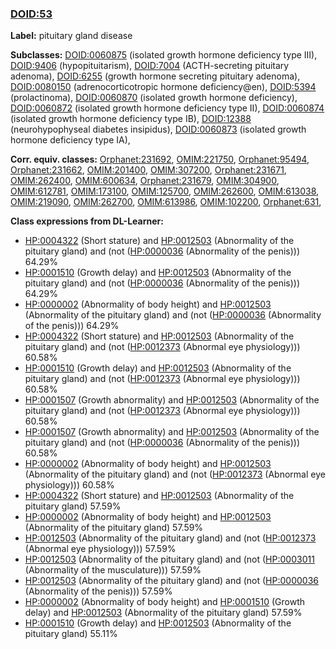 
### [DOID:53](http://purl.obolibrary.org/obo/DOID_53)
**Label:** pituitary gland disease

**Subclasses:** [DOID:0060875](http://purl.obolibrary.org/obo/DOID_0060875) (isolated growth hormone deficiency type III), [DOID:9406](http://purl.obolibrary.org/obo/DOID_9406) (hypopituitarism), [DOID:7004](http://purl.obolibrary.org/obo/DOID_7004) (ACTH-secreting pituitary adenoma), [DOID:6255](http://purl.obolibrary.org/obo/DOID_6255) (growth hormone secreting pituitary adenoma), [DOID:0080150](http://purl.obolibrary.org/obo/DOID_0080150) (adrenocorticotropic hormone deficiency@en), [DOID:5394](http://purl.obolibrary.org/obo/DOID_5394) (prolactinoma), [DOID:0060870](http://purl.obolibrary.org/obo/DOID_0060870) (isolated growth hormone deficiency), [DOID:0060872](http://purl.obolibrary.org/obo/DOID_0060872) (isolated growth hormone deficiency type II), [DOID:0060874](http://purl.obolibrary.org/obo/DOID_0060874) (isolated growth hormone deficiency type IB), [DOID:12388](http://purl.obolibrary.org/obo/DOID_12388) (neurohypophyseal diabetes insipidus), [DOID:0060873](http://purl.obolibrary.org/obo/DOID_0060873) (isolated growth hormone deficiency type IA), 

**Corr. equiv. classes:** [Orphanet:231692](http://www.orpha.net/ORDO/Orphanet_231692), [OMIM:221750](http://purl.obolibrary.org/obo/OMIM_221750), [Orphanet:95494](http://www.orpha.net/ORDO/Orphanet_95494), [Orphanet:231662](http://www.orpha.net/ORDO/Orphanet_231662), [OMIM:201400](http://purl.obolibrary.org/obo/OMIM_201400), [OMIM:307200](http://purl.obolibrary.org/obo/OMIM_307200), [Orphanet:231671](http://www.orpha.net/ORDO/Orphanet_231671), [OMIM:262400](http://purl.obolibrary.org/obo/OMIM_262400), [OMIM:600634](http://purl.obolibrary.org/obo/OMIM_600634), [Orphanet:231679](http://www.orpha.net/ORDO/Orphanet_231679), [OMIM:304900](http://purl.obolibrary.org/obo/OMIM_304900), [OMIM:612781](http://purl.obolibrary.org/obo/OMIM_612781), [OMIM:173100](http://purl.obolibrary.org/obo/OMIM_173100), [OMIM:125700](http://purl.obolibrary.org/obo/OMIM_125700), [OMIM:262600](http://purl.obolibrary.org/obo/OMIM_262600), [OMIM:613038](http://purl.obolibrary.org/obo/OMIM_613038), [OMIM:219090](http://purl.obolibrary.org/obo/OMIM_219090), [OMIM:262700](http://purl.obolibrary.org/obo/OMIM_262700), [OMIM:613986](http://purl.obolibrary.org/obo/OMIM_613986), [OMIM:102200](http://purl.obolibrary.org/obo/OMIM_102200), [Orphanet:631](http://www.orpha.net/ORDO/Orphanet_631), 

**Class expressions from DL-Learner:**

- [HP:0004322](http://purl.obolibrary.org/obo/HP_0004322) (Short stature) and [HP:0012503](http://purl.obolibrary.org/obo/HP_0012503) (Abnormality of the pituitary gland) and (not ([HP:0000036](http://purl.obolibrary.org/obo/HP_0000036) (Abnormality of the penis))) 64.29%
- [HP:0001510](http://purl.obolibrary.org/obo/HP_0001510) (Growth delay) and [HP:0012503](http://purl.obolibrary.org/obo/HP_0012503) (Abnormality of the pituitary gland) and (not ([HP:0000036](http://purl.obolibrary.org/obo/HP_0000036) (Abnormality of the penis))) 64.29%
- [HP:0000002](http://purl.obolibrary.org/obo/HP_0000002) (Abnormality of body height) and [HP:0012503](http://purl.obolibrary.org/obo/HP_0012503) (Abnormality of the pituitary gland) and (not ([HP:0000036](http://purl.obolibrary.org/obo/HP_0000036) (Abnormality of the penis))) 64.29%
- [HP:0004322](http://purl.obolibrary.org/obo/HP_0004322) (Short stature) and [HP:0012503](http://purl.obolibrary.org/obo/HP_0012503) (Abnormality of the pituitary gland) and (not ([HP:0012373](http://purl.obolibrary.org/obo/HP_0012373) (Abnormal eye physiology))) 60.58%
- [HP:0001510](http://purl.obolibrary.org/obo/HP_0001510) (Growth delay) and [HP:0012503](http://purl.obolibrary.org/obo/HP_0012503) (Abnormality of the pituitary gland) and (not ([HP:0012373](http://purl.obolibrary.org/obo/HP_0012373) (Abnormal eye physiology))) 60.58%
- [HP:0001507](http://purl.obolibrary.org/obo/HP_0001507) (Growth abnormality) and [HP:0012503](http://purl.obolibrary.org/obo/HP_0012503) (Abnormality of the pituitary gland) and (not ([HP:0012373](http://purl.obolibrary.org/obo/HP_0012373) (Abnormal eye physiology))) 60.58%
- [HP:0001507](http://purl.obolibrary.org/obo/HP_0001507) (Growth abnormality) and [HP:0012503](http://purl.obolibrary.org/obo/HP_0012503) (Abnormality of the pituitary gland) and (not ([HP:0000036](http://purl.obolibrary.org/obo/HP_0000036) (Abnormality of the penis))) 60.58%
- [HP:0000002](http://purl.obolibrary.org/obo/HP_0000002) (Abnormality of body height) and [HP:0012503](http://purl.obolibrary.org/obo/HP_0012503) (Abnormality of the pituitary gland) and (not ([HP:0012373](http://purl.obolibrary.org/obo/HP_0012373) (Abnormal eye physiology))) 60.58%
- [HP:0004322](http://purl.obolibrary.org/obo/HP_0004322) (Short stature) and [HP:0012503](http://purl.obolibrary.org/obo/HP_0012503) (Abnormality of the pituitary gland) 57.59%
- [HP:0000002](http://purl.obolibrary.org/obo/HP_0000002) (Abnormality of body height) and [HP:0012503](http://purl.obolibrary.org/obo/HP_0012503) (Abnormality of the pituitary gland) 57.59%
- [HP:0012503](http://purl.obolibrary.org/obo/HP_0012503) (Abnormality of the pituitary gland) and (not ([HP:0012373](http://purl.obolibrary.org/obo/HP_0012373) (Abnormal eye physiology))) 57.59%
- [HP:0012503](http://purl.obolibrary.org/obo/HP_0012503) (Abnormality of the pituitary gland) and (not ([HP:0003011](http://purl.obolibrary.org/obo/HP_0003011) (Abnormality of the musculature))) 57.59%
- [HP:0012503](http://purl.obolibrary.org/obo/HP_0012503) (Abnormality of the pituitary gland) and (not ([HP:0000036](http://purl.obolibrary.org/obo/HP_0000036) (Abnormality of the penis))) 57.59%
- [HP:0000002](http://purl.obolibrary.org/obo/HP_0000002) (Abnormality of body height) and [HP:0001510](http://purl.obolibrary.org/obo/HP_0001510) (Growth delay) and [HP:0012503](http://purl.obolibrary.org/obo/HP_0012503) (Abnormality of the pituitary gland) 57.59%
- [HP:0001510](http://purl.obolibrary.org/obo/HP_0001510) (Growth delay) and [HP:0012503](http://purl.obolibrary.org/obo/HP_0012503) (Abnormality of the pituitary gland) 55.11%


